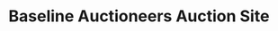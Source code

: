 # Baseline Auctioneers Auction Site
<p align=""center>
<svg version="1.1" id="Layer_1" xmlns="http://www.w3.org/2000/svg" xmlns:xlink="http://www.w3.org/1999/xlink" x="0px" y="0px"
	 viewBox="0 0 506 254" style="enable-background:new 0 0 506 254;" xml:space="preserve">
	<path style="fill:#FFFFFF;" d="M568.99,31.91c28.095-18.44,59.616-27.662,94.562-27.662c25.381,0,46.099,5.669,62.156,17.002
		c16.054,11.337,24.083,25.988,24.083,43.959c0,23.962-13.932,39.995-41.791,48.1v1.58c2.86,0.707,6.315,1.651,10.368,2.827
		c13.229-3.062,23.626-9.305,31.196-18.732c7.567-9.424,11.352-20.793,11.352-34.107c0-16.728-6.972-31.572-20.916-44.534v-1.061
		l1.966,1.591c15.612,11.901,23.419,27.157,23.419,45.771c0,25.685-13.469,43.592-40.403,53.723
		c11.679,5.302,20.766,12.843,27.263,22.621c6.494,9.78,9.743,20.795,9.743,33.046c0,17.556-6.436,31.606-19.308,42.148
		C729.81,228.728,712.648,234,691.195,234H564.563L589,213.209v-76.29c-6.967,0-15.113,0.704-24.437,2.114l-1.417-5.109
		c10.506-1.058,19.125-1.586,25.854-1.586V123h-4.427c-6.613,0-14.936,0.471-24.968,1.41l7.792-16.914l2.833,0.176
		c4.604,0.353,8.085,0.529,10.448,0.529c3.542,0,6.314,0.176,8.323,0.528V42.481L568.99,31.91z M756.651,135.722
		c12.594,9.78,18.893,24.625,18.893,44.534c0,20.03-7.005,36.581-21.012,49.659C740.875,242.638,720.807,249,694.322,249H574.255
		l-3.002-5h111.415c24.248,0.229,41.729-2.245,52.441-7.194c23.776-11.073,35.667-30.336,35.667-57.788
		c0-15.313-5.416-29.216-16.244-41.706L756.651,135.722z M624,29.298V109c1.332-0.116,2.241-0.177,2.727-0.177L630,109
		c0.483,0,3.229,0,3,0V36.581c10.351-4.711,20.239-7.069,29.893-7.069c11.063,0,19.803,2.005,26.22,6.009
		c6.414,4.006,11.858,10.84,16.333,20.499l-4.944-2.828c-8.829-13.312-21.426-19.969-37.786-19.969
		c-9.181,0-24.716,7.776-24.716,7.776V109h7.637c23.151,0,40.392-3.739,51.728-11.222c11.333-7.48,17-18.937,17-34.372
		c0-13.547-4.698-24.476-14.091-32.782c-9.395-8.306-21.727-12.459-37-12.459C649.818,18.165,636.727,21.876,624,29.298z
		 M624,124.138V221h9v-86.315c8.519-0.585,14.639-0.879,18.36-0.879c19.918,0,34.349,1.818,43.29,5.45
		c8.938,3.634,16.047,10.548,21.329,20.744h-1.251c-5.94-8.087-13.395-13.682-22.364-16.789c-8.972-3.103-22.122-4.658-39.455-4.658
		L638,138.904V221h5.818l26.364-0.879c34.182-2.344,51.273-18.398,51.273-48.168c0-18.634-5.637-31.379-16.909-38.235
		c-11.273-6.856-32.364-10.284-63.273-10.284C638.242,123.435,632.483,123.671,624,124.138z"/>
	<path style="fill:#FFFFFF;" d="M961.878,8l-18.383,20.878l28.991,77.141l7.07-3.892l-26.163-69.71l18.738-21.585l4.596,1.946
		l-17.854,20.701l24.75,65.994c1.413-1.061,2.236-1.708,2.474-1.946l5.833-4.954c3.536-2.831,5.774-4.835,6.719-6.016
		c3.062,13.447,7.778,25.478,14.142,36.093c-3.419-0.235-5.895-0.354-7.425-0.354c-11.199,0-19.388,1.769-24.571,5.308
		l31.996,86.872L1039.307,235h-89.312l24.366-20.991l-19.599-51.602c-12.951,13.077-22.895,25.509-29.84,37.289l-4.06-1.061
		c6.943-11.545,17.303-24.445,31.076-38.701l1.411-1.767l-3.354-7.776c-14.01,11.664-25.604,25.214-34.784,40.646l-3.179-5.125
		c-6.121-9.777-13.949-20.911-23.483-33.4l-1.766-2.121c-9.065,20.146-13.595,36.524-13.595,49.129
		c0,7.422,1.263,13.697,3.795,18.821c2.53,5.125,8.622,13.697,18.275,25.713c0.822,1.061,2.118,2.712,3.884,4.949h-95.263l-3.7-5
		h89.959l-3.003-3.482c-7.768-9.425-12.86-16.758-15.272-22.002c-2.415-5.241-3.621-11.399-3.621-18.468
		c0-12.016,4.884-29.924,14.656-53.723l-7.768-8.13c-1.532,3.772-3.474,9.309-5.828,16.612l-5.826,18.025
		c-3.177,9.661-4.767,17.672-4.767,24.035c0,6.599,1.117,12.078,3.356,16.435c2.233,4.36,6.943,10.31,14.125,17.849
		c0.707,0.706,3.177,2.849,3.177,2.849l-88.43,1c16.852-8.728,30.199-20.462,40.04-35.209c9.839-14.743,19.593-37.509,29.257-68.295
		l0.708-2.477c-6.249-5.308-15.264-8.551-27.047-9.731c6.479-9.67,11.49-19.755,15.026-30.255c1.649,1.534,2.652,2.477,3.005,2.831
		l7.954,7.431c2.709,2.596,5.95,5.25,9.724,7.962l3.181-7.785l-2.121-1.769c-5.895-5.189-10.844-9.377-14.849-12.562l-1.592-1.238
		l2.828-3.893c6.245,4.13,12.257,8.908,18.033,14.332l24.04-66.172L880.384,8H961.878z M910.265,44.003l-28.074,74.223
		c8.944,9.189,16.655,18.263,23.131,27.215l8.123,11.31c0.115,0.119,0.705,0.884,1.766,2.297c1.059-1.061,1.645-1.707,1.764-1.944
		l2.473-3.005c0.352-0.47,1-1.236,1.942-2.297c-8.24-12.724-17.833-24.211-28.781-34.461l22.602-59.732L910.265,44.003z
		 M918.212,64.503l-19.423,51.249c1.059,1.179,1.647,1.886,1.766,2.121l7.24,8.129c3.884,4.241,8.828,10.84,14.83,19.793
		l1.766,2.651c5.06-6.361,11.065-12.663,18.011-18.909L918.212,64.503z M1014.088,94.722c2.587,10.603,9.063,25.155,19.423,43.65
		c-2.591-0.354-4.06-0.531-4.415-0.531l-14.302-1.236c-6.476-0.588-11.185-0.884-14.125-0.884c-0.471,0-1.649,0.06-3.532,0.176
		l29.488,78.288L1066,249H963.765l-3.354-5h93.758l-31.782-27.87l-31.428-83.236c3.999-1.06,8.59-1.59,13.771-1.59
		c6.357,0,13.421,0.53,21.189,1.59l-2.118-3.888c-7.535-13.9-12.597-26.448-15.186-37.642L1014.088,94.722z"/>
</svg>

</p>

